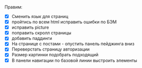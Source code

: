 Правим:

- [x] Сменить язык для страниц
- [x] пройтись по всем html исправить ошибки по БЭМ
- [x] исправить picture
- [x] поправить скролл страницы
- [x] добавить паддинги
- [x] На странице с постами - опустить панель пейджинга вниз
- [x] Переверстать страницу авторизации
- [x] Размер картинки подобрать подходящий
- [x] В панели навигации по базовой линии выстроить элементы
